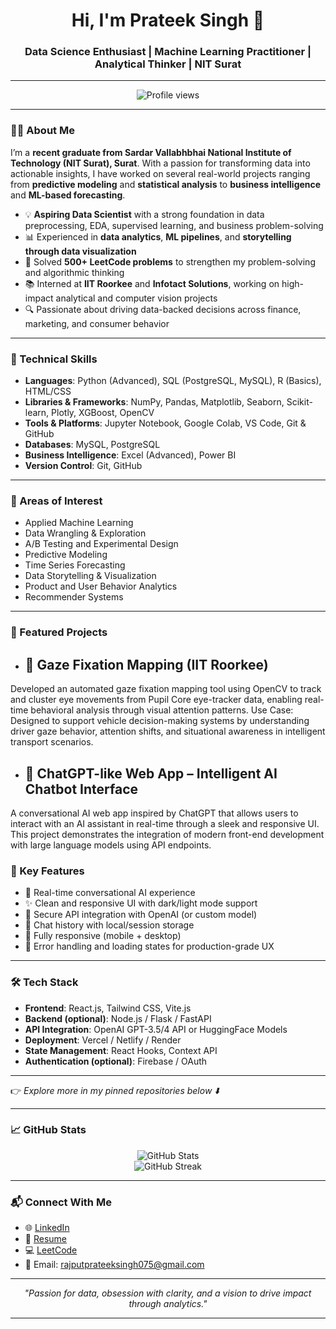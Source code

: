 <h1 align="center">Hi, I'm Prateek Singh 👋</h1>
<h3 align="center">Data Science Enthusiast | Machine Learning Practitioner | Analytical Thinker | NIT Surat</h3>

---

<p align="center">
  <img src="https://komarev.com/ghpvc/?username=prateeksinghrajpt&style=flat-square&color=blue" alt="Profile views" />
</p>

---

### 🧑‍💻 About Me

I’m a **recent graduate from Sardar Vallabhbhai National Institute of Technology (NIT Surat), Surat**. With a passion for transforming data into actionable insights, I have worked on several real-world projects ranging from **predictive modeling** and **statistical analysis** to **business intelligence** and **ML-based forecasting**.

- 💡 **Aspiring Data Scientist** with a strong foundation in data preprocessing, EDA, supervised learning, and business problem-solving  
- 📊 Experienced in **data analytics**, **ML pipelines**, and **storytelling through data visualization**
- 🧠 Solved **500+ LeetCode problems** to strengthen my problem-solving and algorithmic thinking
- 📚 Interned at **IIT Roorkee** and **Infotact Solutions**, working on high-impact analytical and computer vision projects
- 🔍 Passionate about driving data-backed decisions across finance, marketing, and consumer behavior

---

### 🔧 Technical Skills

- **Languages**: Python (Advanced), SQL (PostgreSQL, MySQL), R (Basics), HTML/CSS  
- **Libraries & Frameworks**: NumPy, Pandas, Matplotlib, Seaborn, Scikit-learn, Plotly, XGBoost, OpenCV  
- **Tools & Platforms**: Jupyter Notebook, Google Colab, VS Code, Git & GitHub  
- **Databases**: MySQL, PostgreSQL  
- **Business Intelligence**: Excel (Advanced), Power BI  
- **Version Control**: Git, GitHub

---

### 🧠 Areas of Interest

- Applied Machine Learning  
- Data Wrangling & Exploration  
- A/B Testing and Experimental Design  
- Predictive Modeling  
- Time Series Forecasting  
- Data Storytelling & Visualization  
- Product and User Behavior Analytics  
- Recommender Systems

---

### 📌 Featured Projects

- ## 🧠 Gaze Fixation Mapping (IIT Roorkee)  
Developed an automated gaze fixation mapping tool using OpenCV to track and cluster eye movements from Pupil Core eye-tracker data, enabling real-time behavioral    analysis through visual attention patterns.
Use Case: Designed to support vehicle decision-making systems by understanding driver gaze behavior, attention shifts, and situational awareness in intelligent transport scenarios.

- ## 🧠 ChatGPT-like Web App – Intelligent AI Chatbot Interface

A conversational AI web app inspired by ChatGPT that allows users to interact with an AI assistant in real-time through a sleek and responsive UI. This project demonstrates the integration of modern front-end development with large language models using API endpoints.

### 🚀 Key Features

- 💬 Real-time conversational AI experience
- ✨ Clean and responsive UI with dark/light mode support
- 🔐 Secure API integration with OpenAI (or custom model)
- 📜 Chat history with local/session storage
- 📱 Fully responsive (mobile + desktop)
- 📡 Error handling and loading states for production-grade UX

---

### 🛠️ Tech Stack

- **Frontend**: React.js, Tailwind CSS, Vite.js
- **Backend (optional)**: Node.js / Flask / FastAPI
- **API Integration**: OpenAI GPT-3.5/4 API or HuggingFace Models
- **Deployment**: Vercel / Netlify / Render
- **State Management**: React Hooks, Context API
- **Authentication (optional)**: Firebase / OAuth

---

👉 *Explore more in my pinned repositories below ⬇️*

---

### 📈 GitHub Stats

<p align="center">
  <img src="https://github-readme-stats.vercel.app/api?username=prateeksinghrajpt&show_icons=true&theme=gruvbox" alt="GitHub Stats" />
  <br/>
  <img src="https://github-readme-streak-stats.herokuapp.com/?user=prateeksinghrajpt&theme=gruvbox" alt="GitHub Streak" />
</p>

---

### 📬 Connect With Me

- 🌐 [LinkedIn](https://www.linkedin.com/in/prateeksrajput/)  
- 📄 [Resume](https://drive.google.com/file/d/1SAjKqcG7Uydql_3xyi2tj76X1GBiYYMo/view?usp=drive_link)  
- 💻 [LeetCode](https://leetcode.com/u/prateeksinghrajput/)  
- 📧 Email: rajputprateeksingh075@gmail.com 

---

<p align="center">
  <i>"Passion for data, obsession with clarity, and a vision to drive impact through analytics."</i>
</p>

---


